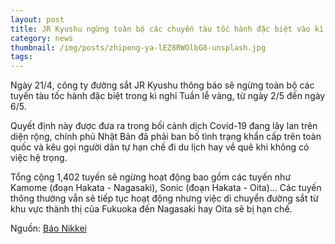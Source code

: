 ```yaml
---
layout: post
title: JR Kyushu ngừng toàn bộ các chuyến tàu tốc hành đặc biệt vào kì nghỉ lễ từ 2/5~6/5
category: news
thumbnail: /img/posts/zhipeng-ya-lEZ8RWOlbG8-unsplash.jpg
tags: 
---
```

Ngày 21/4, công ty đường sắt JR Kyushu thông báo sẽ ngừng toàn bộ các tuyến tàu tốc hành đặc biệt trong kì nghỉ Tuần lễ vàng, từ ngày 2/5 đến ngày 6/5.

Quyết định này được đưa ra trong bối cảnh dịch Covid-19 đang lây lan trên diện rộng, chính phủ Nhật Bản đã phải ban bố tình trạng khẩn cấp trên toàn quốc và kêu gọi người dân tự hạn chế đi du lịch hay về quê khi không có việc hệ trọng.

Tổng cộng 1,402 tuyến sẽ ngừng hoạt động bao gồm các tuyến như Kamome (đoạn Hakata - Nagasaki), Sonic (đoạn Hakata - Oita)... Các tuyến thông thường vẫn sẽ tiếp tục hoạt động nhưng việc di chuyển đường sắt từ khu vực thành thị của Fukuoka đến Nagasaki hay Oita sẽ bị hạn chế.

Nguồn: [Báo Nikkei](https://www.nikkei.com/article/DGXMZO58316030R20C20A4LX0000/)
